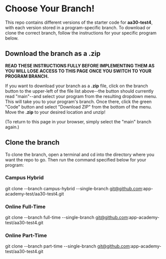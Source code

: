 # Choose Your Branch!

This repo contains different versions of the starter code for **aa30-test4**,
with each version stored in a program-specific branch. To download or clone the
correct branch, follow the instructions for your specific program below.

## Download the branch as a .zip

**READ THESE INSTRUCTIONS FULLY BEFORE IMPLEMENTING THEM AS YOU WILL LOSE ACCESS
TO THIS PAGE ONCE YOU SWITCH TO YOUR PROGRAM BRANCH.**

If you want to download your branch as a __.zip__ file, click on the branch
button to the upper-left of the file list above--the button should currently
read "main"--and select your program from the resulting dropdown menu. This will
take you to your program's branch. Once there, click the green "Code" button and
select "Download ZIP" from the bottom of the menu. Move the __.zip__ to your
desired location and unzip!

(To return to this page in your browser, simply select the "main" branch again.)

## Clone the branch

To clone the branch, open a terminal and cd into the directory where you want
the repo to go. Then run the command specified below for your program:

### Campus Hybrid

git clone --branch campus-hybrid --single-branch <git@github.com>:app-academy-test/aa30-test4.git

### Online Full-Time

git clone --branch full-time --single-branch <git@github.com>:app-academy-test/aa30-test4.git  

### Online Part-Time

git clone --branch part-time --single-branch <git@github.com>:app-academy-test/aa30-test4.git  

